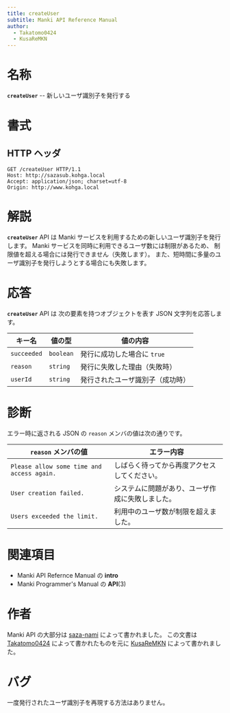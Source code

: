 ```yaml
---
title: createUser
subtitle: Manki API Reference Manual
author:
  - Takatomo0424
  - KusaReMKN
---
```

# 名称

**`createUser`** -- 新しいユーザ識別子を発行する

# 書式

## HTTP ヘッダ

```http
GET /createUser HTTP/1.1
Host: http://sazasub.kohga.local
Accept: application/json; charset=utf-8
Origin: http://www.kohga.local
```

# 解説

**`createUser`** API は
Manki サービスを利用するための新しいユーザ識別子を発行します。
Manki サービスを同時に利用できるユーザ数には制限があるため、
制限値を超える場合には発行できません（失敗します）。
また、短時間に多量のユーザ識別子を発行しようとする場合にも失敗します。

# 応答

**`createUser`** API は
次の要素を持つオブジェクトを表す JSON 文字列を応答します。

| キー名        | 値の型      | 値の内容                         |
| ------------- | ----------- | -------------------------------- |
| `succeeded` | `boolean` | 発行に成功した場合に `true`    |
| `reason`    | `string`  | 発行に失敗した理由（失敗時）     |
| `userId`    | `string`  | 発行されたユーザ識別子（成功時） |

# 診断

エラー時に返される JSON の `reason` メンバの値は次の通りです。

| `reason` メンバの値                        | エラー内容                                       |
| -------------------------------------------- | ------------------------------------------------ |
| `Please allow some time and access again.` | しばらく待ってから再度アクセスしてください。     |
| `User creation failed.`                    | システムに問題があり、ユーザ作成に失敗しました。 |
| `Users exceeded the limit.`                | 利用中のユーザ数が制限を超えました。             |

# 関連項目

- Manki API Refernce Manual の **intro**
- Manki Programmer's Manual の **API**(3)

# 作者

Manki API の大部分は [saza-nami][saza-nami] によって書かれました。
この文書は [Takatomo0424][takatomo0424] によって書かれたものを元に
[KusaReMKN][kusaremkn] によって書かれました。

# バグ

一度発行されたユーザ識別子を再現する方法はありません。

[saza-nami]: https://github.com/saza-nami
[takatomo0424]: https://github.com/Takatomo0424
[kusaremkn]: https://github.com/KusaReMKN
